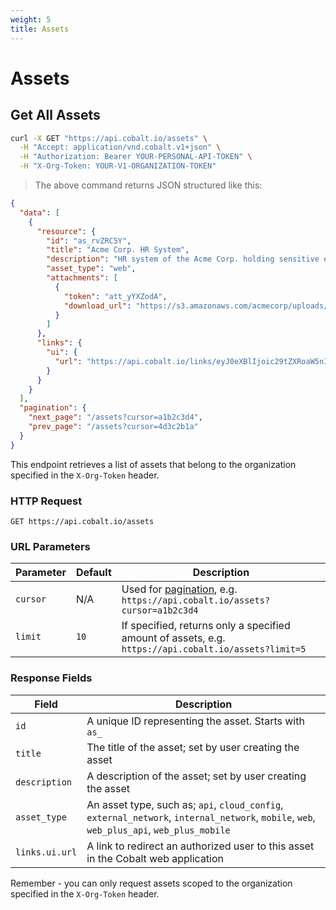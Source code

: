 ```yaml
---
weight: 5
title: Assets
---
```


# Assets

## Get All Assets

```sh
curl -X GET "https://api.cobalt.io/assets" \
  -H "Accept: application/vnd.cobalt.v1+json" \
  -H "Authorization: Bearer YOUR-PERSONAL-API-TOKEN" \
  -H "X-Org-Token: YOUR-V1-ORGANIZATION-TOKEN"
```

> The above command returns JSON structured like this:

```json
{
  "data": [
    {
      "resource": {
        "id": "as_rvZRC5Y",
        "title": "Acme Corp. HR System",
        "description": "HR system of the Acme Corp. holding sensitive employee data",
        "asset_type": "web",
        "attachments": [
          {
            "token": "att_yYXZodA",
            "download_url": "https://s3.amazonaws.com/acmecorp/uploads/attachment/file/12345/rainbow.jpeg?something=1"
          }
        ]
      },
      "links": {
        "ui": {
          "url": "https://api.cobalt.io/links/eyJ0eXBlIjoic29tZXRoaW5nIiwib3JnU2x1ZyI6ImNvYmFsdCIsInBlbnRlc3RUYWciOiJz="
        }
      }
    }
  ],
  "pagination": {
    "next_page": "/assets?cursor=a1b2c3d4",
    "prev_page": "/assets?cursor=4d3c2b1a"
  }
}
```

This endpoint retrieves a list of assets that belong to the organization specified in the `X-Org-Token` header.

### HTTP Request

`GET https://api.cobalt.io/assets`

### URL Parameters

| Parameter | Default | Description                                                                                          |
|-----------|---------|------------------------------------------------------------------------------------------------------|
| `cursor`  | N/A     | Used for [pagination](./#pagination), e.g. `https://api.cobalt.io/assets?cursor=a1b2c3d4`            |
| `limit`   | `10`    | If specified, returns only a specified amount of assets, e.g. `https://api.cobalt.io/assets?limit=5` |

### Response Fields

| Field          | Description                                                                                                                               |
|----------------|-------------------------------------------------------------------------------------------------------------------------------------------|
| `id`           | A unique ID representing the asset. Starts with `as_`                                                                                     |
| `title`        | The title of the asset; set by user creating the asset                                                                                    |
| `description`  | A description of the asset; set by user creating the asset                                                                                |
| `asset_type`   | An asset type, such as; `api`, `cloud_config`, `external_network`, `internal_network`, `mobile`, `web`, `web_plus_api`, `web_plus_mobile` |
| `links.ui.url` | A link to redirect an authorized user to this asset in the Cobalt web application                                                         |

<aside class="notice">
Remember - you can only request assets scoped to the organization specified in the <code>X-Org-Token</code> header.
</aside>
